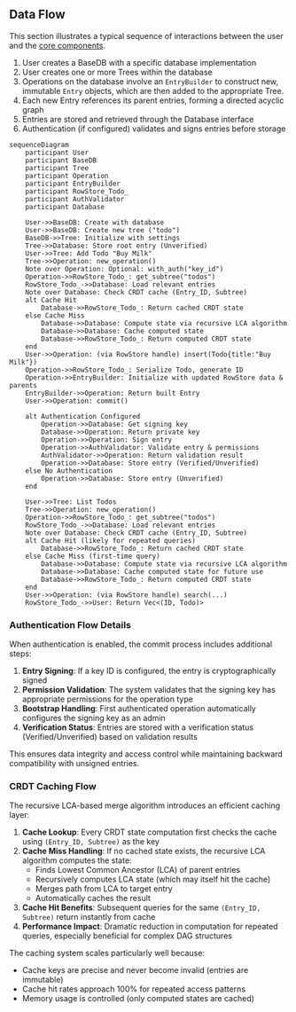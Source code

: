 ## Data Flow

This section illustrates a typical sequence of interactions between the user and the [core components](core_components/index.md).

1. User creates a BaseDB with a specific database implementation
2. User creates one or more Trees within the database
3. Operations on the database involve an `EntryBuilder` to construct new, immutable `Entry` objects, which are then added to the appropriate Tree.
4. Each new Entry references its parent entries, forming a directed acyclic graph
5. Entries are stored and retrieved through the Database interface
6. Authentication (if configured) validates and signs entries before storage

```mermaid
sequenceDiagram
    participant User
    participant BaseDB
    participant Tree
    participant Operation
    participant EntryBuilder
    participant RowStore_Todo_
    participant AuthValidator
    participant Database

    User->>BaseDB: Create with database
    User->>BaseDB: Create new tree ("todo")
    BaseDB->>Tree: Initialize with settings
    Tree->>Database: Store root entry (Unverified)
    User->>Tree: Add Todo "Buy Milk"
    Tree->>Operation: new_operation()
    Note over Operation: Optional: with_auth("key_id")
    Operation->>RowStore_Todo_: get_subtree("todos")
    RowStore_Todo_->>Database: Load relevant entries
    Note over Database: Check CRDT cache (Entry_ID, Subtree)
    alt Cache Hit
        Database->>RowStore_Todo_: Return cached CRDT state
    else Cache Miss
        Database->>Database: Compute state via recursive LCA algorithm
        Database->>Database: Cache computed state
        Database->>RowStore_Todo_: Return computed CRDT state
    end
    User->>Operation: (via RowStore handle) insert(Todo{title:"Buy Milk"})
    Operation->>RowStore_Todo_: Serialize Todo, generate ID
    Operation->>EntryBuilder: Initialize with updated RowStore data & parents
    EntryBuilder->>Operation: Return built Entry
    User->>Operation: commit()

    alt Authentication Configured
        Operation->>Database: Get signing key
        Database->>Operation: Return private key
        Operation->>Operation: Sign entry
        Operation->>AuthValidator: Validate entry & permissions
        AuthValidator->>Operation: Return validation result
        Operation->>Database: Store entry (Verified/Unverified)
    else No Authentication
        Operation->>Database: Store entry (Unverified)
    end

    User->>Tree: List Todos
    Tree->>Operation: new_operation()
    Operation->>RowStore_Todo_: get_subtree("todos")
    RowStore_Todo_->>Database: Load relevant entries
    Note over Database: Check CRDT cache (Entry_ID, Subtree)
    alt Cache Hit (likely for repeated queries)
        Database->>RowStore_Todo_: Return cached CRDT state
    else Cache Miss (first-time query)
        Database->>Database: Compute state via recursive LCA algorithm
        Database->>Database: Cache computed state for future use
        Database->>RowStore_Todo_: Return computed CRDT state
    end
    User->>Operation: (via RowStore handle) search(...)
    RowStore_Todo_->>User: Return Vec<(ID, Todo)>
```

### Authentication Flow Details

When authentication is enabled, the commit process includes additional steps:

1. **Entry Signing**: If a key ID is configured, the entry is cryptographically signed
2. **Permission Validation**: The system validates that the signing key has appropriate permissions for the operation type
3. **Bootstrap Handling**: First authenticated operation automatically configures the signing key as an admin
4. **Verification Status**: Entries are stored with a verification status (Verified/Unverified) based on validation results

This ensures data integrity and access control while maintaining backward compatibility with unsigned entries.

### CRDT Caching Flow

The recursive LCA-based merge algorithm introduces an efficient caching layer:

1. **Cache Lookup**: Every CRDT state computation first checks the cache using `(Entry_ID, Subtree)` as the key
2. **Cache Miss Handling**: If no cached state exists, the recursive LCA algorithm computes the state:
   - Finds Lowest Common Ancestor (LCA) of parent entries
   - Recursively computes LCA state (which may itself hit the cache)
   - Merges path from LCA to target entry
   - Automatically caches the result
3. **Cache Hit Benefits**: Subsequent queries for the same `(Entry_ID, Subtree)` return instantly from cache
4. **Performance Impact**: Dramatic reduction in computation for repeated queries, especially beneficial for complex DAG structures

The caching system scales particularly well because:

- Cache keys are precise and never become invalid (entries are immutable)
- Cache hit rates approach 100% for repeated access patterns
- Memory usage is controlled (only computed states are cached)
